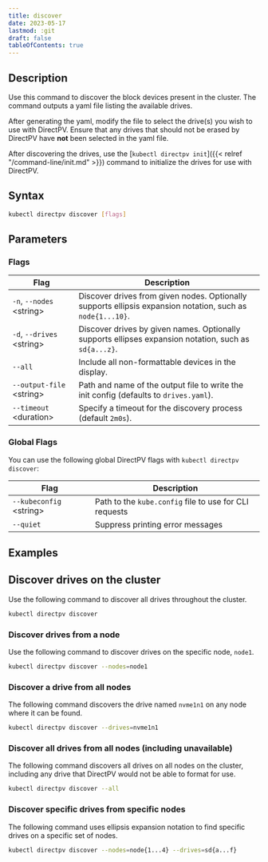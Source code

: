 ```yaml
---
title: discover
date: 2023-05-17
lastmod: :git
draft: false
tableOfContents: true
---
```


## Description

Use this command to discover the block devices present in the cluster.
The command outputs a yaml file listing the available drives.

After generating the yaml, modify the file to select the drive(s) you wish to use with DirectPV.
Ensure that any drives that should not be erased by DirectPV have **not** been selected in the yaml file.

After discovering the drives, use the [`kubectl directpv init`]({{< relref "/command-line/init.md" >}}) command to initialize the drives for use with DirectPV.

## Syntax

```sh
kubectl directpv discover [flags]
```

## Parameters

### Flags

| **Flag** | **Description** |
|----------|-----------------|
| `-n`, `--nodes` \<string\> | Discover drives from given nodes. Optionally supports ellipsis expansion notation, such as `node{1...10}`. |
| `-d`, `--drives` \<string\> | Discover drives by given names. Optionally supports ellipses expansion notation, such as `sd{a...z}`. |
| `--all` | Include all non-formattable devices in the display. |
| `--output-file` \<string\> | Path and name of the output file to write the init config (defaults to `drives.yaml`). |
| `--timeout` \<duration\> | Specify a timeout for the discovery process (default `2m0s`). |

### Global Flags

You can use the following global DirectPV flags with `kubectl directpv discover`:

| **Flag**                  | **Description**                                        |
|---------------------------|--------------------------------------------------------|
| `--kubeconfig` \<string\> | Path to the `kube.config` file to use for CLI requests |
| `--quiet`                 | Suppress printing error messages                       |

## Examples

## Discover drives on the cluster

Use the following command to discover all drives throughout the cluster.

```sh {.copy}
kubectl directpv discover
```

### Discover drives from a node

Use the following command to discover drives on the specific node, `node1`.

```sh {.copy}   
kubectl directpv discover --nodes=node1
```

### Discover a drive from all nodes

The following command discovers the drive named `nvme1n1` on any node where it can be found.

```sh {.copy}
kubectl directpv discover --drives=nvme1n1
```

### Discover all drives from all nodes (including unavailable)
   
The following command discovers all drives on all nodes on the cluster, including any drive that DirectPV would not be able to format for use.

```sh {.copy}
kubectl directpv discover --all
```

### Discover specific drives from specific nodes

The following command uses ellipsis expansion notation to find specific drives on a specific set of nodes.

```sh {.copy}
kubectl directpv discover --nodes=node{1...4} --drives=sd{a...f}
```
